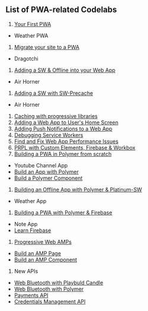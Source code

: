 ## List of PWA-related Codelabs

1. [Your First PWA](https://codelabs.developers.google.com/codelabs/your-first-pwapp)
  - Weather PWA
1. [Migrate your site to a PWA](https://codelabs.developers.google.com/codelabs/migrate-to-progressive-web-apps)
  - Dragotchi
1. [Adding a SW & Offline into your Web App](https://codelabs.developers.google.com/codelabs/offline)
  - Air Horner
1. [Adding a SW with SW-Precache](https://codelabs.developers.google.com/codelabs/sw-precache)
  - Air Horner
1. [Caching with progressive libraries](https://codelabs.developers.google.com/codelabs/using-caching)
1. [Adding a Web App to User's Home Screen](https://codelabs.developers.google.com/codelabs/add-to-home-screen)
1. [Adding Push Notifications to a Web App](https://codelabs.developers.google.com/codelabs/push-notifications)
1. [Debugging Service Workers](https://codelabs.developers.google.com/codelabs/debugging-service-workers)
1. [Find and Fix Web App Performance Issues](https://codelabs.developers.google.com/codelabs/web-perf/index.html)
1. [PRPL with Custom Elements, Firebase & Workbox](https://codelabs.developers.google.com/codelabs/prpl-ce-firebase)
1. [Building a PWA in Polymer from scratch](https://codelabs.developers.google.com/codelabs/pwa-from-scratch)
  - Youtube Channel App
  - [Build an App with Polymer](https://codelabs.developers.google.com/codelabs/polymer-es2015)
  - [Build a Polymer Component](https://codelabs.developers.google.com/codelabs/polymer-first-elements)
1. [Building an Offline App with Polymer & Platinum-SW](https://codelabs.developers.google.com/codelabs/polymer-offline-weather)
  - Weather App
1. [Building a PWA with Polymer & Firebase](https://codelabs.developers.google.com/codelabs/polymer-firebase-pwa)
  - Note App
  - [Learn Firebase](https://codelabs.developers.google.com/codelabs/firebase-web)
1. [Progressive Web AMPs](https://codelabs.developers.google.com/codelabs/amp-in-pwa)
  - [Build an AMP Page](https://codelabs.developers.google.com/codelabs/amp-beautiful-interactive-canonical)
  - [Build an AMP Component](https://codelabs.developers.google.com/codelabs/creating-your-first-amp-component)
1. New APIs
  - [Web Bluetooth with Playbuld Candle](https://codelabs.developers.google.com/codelabs/candle-bluetooth)
  - [Web Bluetooth with Polymer](https://codelabs.developers.google.com/codelabs/polymer-bluetooth)
  - [Payments API](https://codelabs.developers.google.com/codelabs/payment-request-api)
  - [Credentials Management API](https://codelabs.developers.google.com/codelabs/credential-management-api)